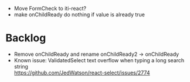 - Move FormCheck to iti-react?
- make onChildReady do nothing if value is already true

# Backlog

- Remove onChildReady and rename onChildReady2 -> onChildReady
- Known issue: ValidatedSelect text overflow when typing a long search string  
  https://github.com/JedWatson/react-select/issues/2774
